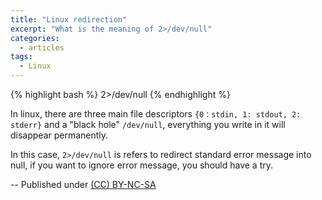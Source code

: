 ```yaml
---
title: "Linux redirection"
excerpt: "What is the meaning of 2>/dev/null"
categories:
  - articles
tags:
  - Linux
---
```



{% highlight bash %}
2>/dev/null
{% endhighlight %}

In linux, there are three main file descriptors `{0：stdin, 1: stdout, 2: stderr}` and a "black hole" `/dev/null`, everything you write in it will disappear permanently.



In this case, `2>/dev/null` is refers to redirect standard error message into null, if you want to ignore error message, you should have a try.

--
Published under <a rel="license" href="http://creativecommons.org/licenses/by-nc-sa/3.0/">(CC) BY-NC-SA </a>
